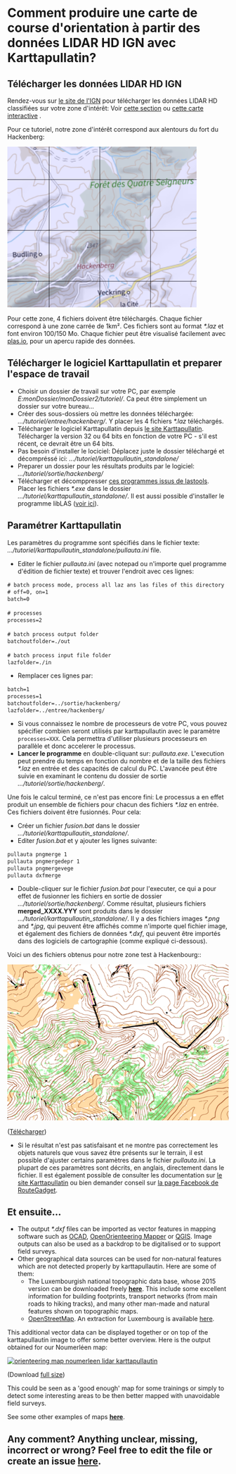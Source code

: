 # Comment produire une carte de course d'orientation à partir des données LIDAR HD IGN avec Karttapullatin?


## Télécharger les données LIDAR HD IGN

Rendez-vous sur [le site de l'IGN](https://www.ign.fr/) pour télécharger les données LIDAR HD classifiées sur votre zone d'intérêt: Voir [cette section](https://geoservices.ign.fr/lidarhd#telechargementclassifiees) ou [cette carte interactive](https://diffusion-lidarhd.ign.fr/) .

Pour ce tutoriel, notre zone d'intérêt correspond aux alentours du fort du Hackenberg:

![Hackenberg](img/hackenberg.png)

Pour cette zone, 4 fichiers doivent être téléchargés. Chaque fichier correspond à une zone carrée de 1km². Ces fichiers sont au format *\*.laz* et font environ 100/150 Mo. Chaque fichier peut être visualisé facilement avec [plas.io](https://plas.io/), pour un apercu rapide des données.

## Télécharger le logiciel Karttapullatin et preparer l'espace de travail

- Choisir un dossier de travail sur votre PC, par exemple *E:monDossier/monDossier2/tutoriel/*. Ca peut être simplement un dossier sur votre bureau...
- Créer des sous-dossiers où mettre les données téléchargée: *.../tutoriel/entree/hackenberg/*. Y placer les 4 fichiers *\*.laz* téléchargés.
- Télécharger le logiciel Karttapullatin depuis [le site Karttapullatin](http://www.routegadget.net/karttapullautin/). Télécharger la version 32 ou 64 bits en fonction de votre PC - s'il est récent, ce devrait être un 64 bits.
- Pas besoin d'installer le lociciel: Déplacez juste le dossier téléchargé et décompréssé ici: *.../tutoriel/karttapullautin_standalone/*
- Preparer un dossier pour les résultats produits par le logiciel: *.../tutoriel/sortie/hackenberg/*
- Télécharger et décomppresser [ces programmes issus de lastools](https://github.com/jgaffuri/OriMap/raw/master/docs/tutoriel/las_exe.zip). Placer les fichiers *\*.exe* dans le dossier *.../tutoriel/karttapullautin_standalone/*. Il est aussi possible d'installer le programme libLAS ([voir ici](https://liblas.org/osgeo4w.html)).

## Paramétrer Karttapullatin

Les paramètres du programme sont spécifiés dans le fichier texte: *.../tutoriel/karttapullautin_standalone/pullauta.ini* file.

- Editer le fichier *pullauta.ini* (avec notepad ou n'importe quel programme d'édition de fichier texte) et trouver l'endroit avec ces lignes:

```
# batch process mode, process all laz ans las files of this directory
# off=0, on=1  
batch=0

# processes
processes=2

# batch process output folder
batchoutfolder=./out

# batch process input file folder
lazfolder=./in
```

- Remplacer ces lignes par:

```
batch=1
processes=1
batchoutfolder=../sortie/hackenberg/
lazfolder=../entree/hackenberg/
```

- Si vous connaissez le nombre de processeurs de votre PC, vous pouvez spécifier combien seront utilisés par karttapullautin avec le paramètre `processes=XXX`. Cela permettra d'utiliser plusieurs processeurs en parallèle et donc accelerer le processus.
- **Lancer le programme** en double-cliquant sur: *pullauta.exe*. L'execution peut prendre du temps en fonction du nombre et de la taille des fichiers *\*.laz* en entrée et des capacités de calcul du PC. L'avancée peut être suivie en examinant le contenu du dossier de sortie *.../tutoriel/sortie/hackenberg/*.

Une fois le calcul terminé, ce n'est pas encore fini: Le processus a en effet produit un ensemble de fichiers pour chacun des fichiers *\*.laz* en entrée. Ces fichiers doivent être fusionnés. Pour cela:

- Créer un fichier *fusion.bat* dans le dossier *.../tutoriel/karttapullautin_standalone/*.
- Editer *fusion.bat* et y ajouter les lignes suivante:

```
pullauta pngmerge 1
pullauta pngmergedepr 1
pullauta pngmergevege
pullauta dxfmerge
```

- Double-cliquer sur le fichier *fusion.bat* pour l'executer, ce qui a pour effet de fusionner les fichiers en sortie de dossier *.../tutoriel/sortie/hackenberg/*. Comme résultat, plusieurs fichiers **merged_XXXX.YYY** sont produits dans le dossier *.../tutoriel/karttapullautin_standalone/*. Il y a des fichiers images *\*.png* and *\*.jpg*, qui peuvent être affichés comme n'importe quel fichier image, et également des fichiers de données *\*.dxf*, qui peuvent être importés dans des logiciels de cartographie (comme expliqué ci-dessous).

Voici un des fichiers obtenus pour notre zone test à Hackenbourg::

[![orienteering map hackenberg lidar hd ign karttapullautin](img/hackenberg_out.png)](https://raw.githubusercontent.com/jgaffuri/OriMap/master/docs/tutoriel/img/merged_depr.png)

([Télécharger](https://raw.githubusercontent.com/jgaffuri/OriMap/master/docs/tutoriel/img/merged_depr.png))

- Si le résultat n'est pas satisfaisant et ne montre pas correctement les objets naturels que vous savez être présents sur le terrain, il est possible d'ajuster certains paramètres dans le fichier *pullauta.ini*. La plupart de ces paramètres sont décrits, en anglais, directement dans le fichier. Il est également possible de consulter les documentation sur [le site Karttapullatin](http://www.routegadget.net/karttapullautin/) ou bien demander conseil sur [la page Facebook de RouteGadget](https://www.facebook.com/RouteGadget-177518995597572/).

## Et ensuite...




- The output *\*.dxf* files can be imported as vector features in mapping software such as [OCAD](https://www.ocad.com/), [OpenOrienteering Mapper](https://www.openorienteering.org/apps/mapper/) or [QGIS](https://qgis.org/). Image outputs can also be used as a backdrop to be digitalised or to support field surveys.
- Other geographical data sources can be used for non-natural features which are not detected properly by karttapullautin. Here are some of them:
  - The Luxembourgish national topographic data base, whose 2015 version can be downloaded freely [**here**](https://data.public.lu/en/datasets/bd-l-tc-2015/). This include some excellent information for building footprints, transport networks (from main roads to hiking tracks), and many other man-made and natural features shown on topographic maps.
  - [OpenStreetMap](https://www.openstreetmap.org/). An extraction for Luxembourg is available [here](http://download.geofabrik.de/europe/luxembourg.html).

This additional vector data can be displayed together or on top of the karttapullautin image to offer some better overview. Here is the output obtained for our Noumerléen map:

[![orienteering map noumerleen lidar karttapullautin](img/noumer_out_gis.png)](https://github.com/jgaffuri/OriMap/raw/master/docs/lidaroutputs/noumerleen.pdf)

(Download [full size](https://github.com/jgaffuri/OriMap/raw/master/docs/lidaroutputs/noumerleen.pdf))

This could be seen as a 'good enough' map for some trainings or simply to detect some interesting areas to be then better mapped with unavoidable field surveys.

See some other examples of maps [**here**](../lidaroutputs).

## Any comment? Anything unclear, missing, incorrect or wrong? Feel free to edit the file or create an issue [here](https://github.com/jgaffuri/OriMap/issues).
